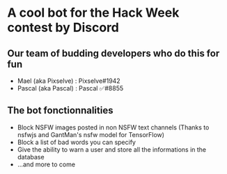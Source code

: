 # A cool bot for the Hack Week contest by Discord

## Our team of budding developers who do this for fun
* Mael (aka Pixselve) : Pixselve#1942
* Pascal (aka Pascal) : Pascal ✅#8855

## The bot fonctionnalities
* Block NSFW images posted in non NSFW text channels (Thanks to nsfwjs and GantMan's nsfw model for TensorFlow)
* Block a list of bad words you can specify
* Give the ability to warn a user and store all the informations in the database
* ...and more to come
